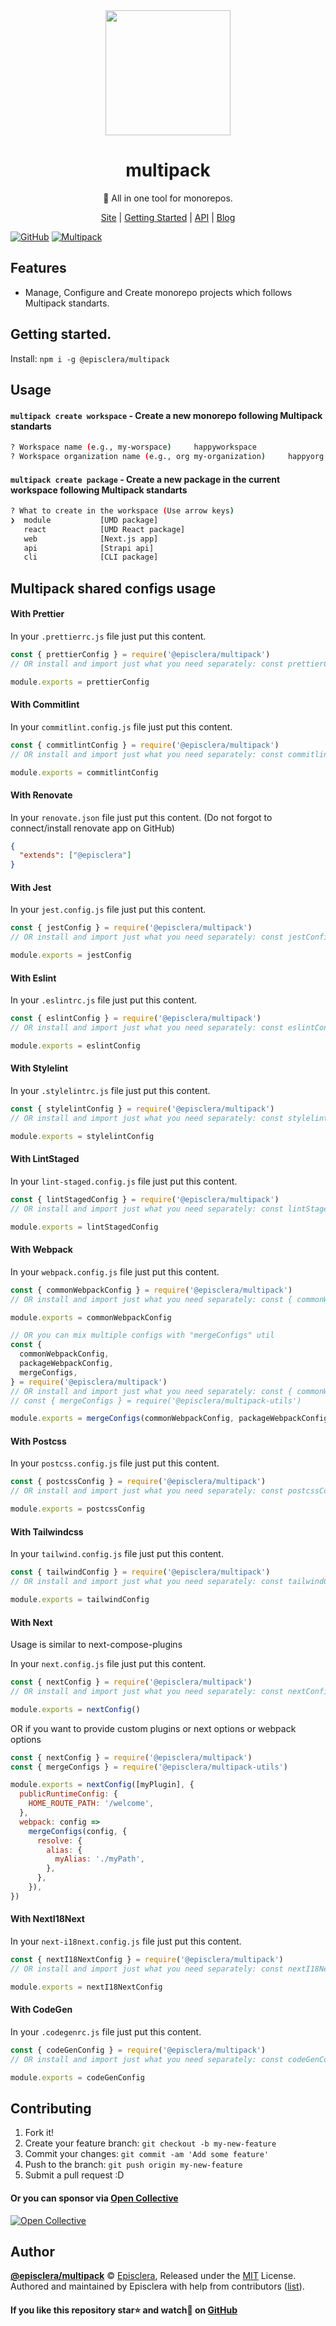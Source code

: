 <div align="center">
  <a href="https://episclera.github.io/multipack/">
  <img style="max-width:100%;" height="200"
    src="https://raw.githubusercontent.com/episclera/multipack/master/logo.png">
  </a>
  <h1>
      multipack
  </h1>
  <p> 🔱 All in one tool for monorepos.</p>
  <p>
    <a href="https://episclera.github.io/multipack/">Site</a>
    | <a href="https://episclera.github.io/multipack/docs/doc-introduction">Getting Started</a>
    | <a href="https://episclera.github.io/multipack/docs/doc-api-introduction">API</a>
    | <a href="https://episclera.github.io/multipack/blog/">Blog</a>
  </p>
</div>

[![GitHub](https://img.shields.io/github/license/episclera/multipack)](https://github.com/episclera/multipack/blob/master/LICENSE)
[![Multipack](https://img.shields.io/badge/Generated%20from-episclera%2Fmultipack-green)](https://github.com/episclera/multipack)

## Features

- Manage, Configure and Create monorepo projects which follows Multipack standarts.

## Getting started.

Install: `npm i -g @episclera/multipack`

## Usage

#### `multipack create workspace` - Create a new monorepo following Multipack standarts

```sh
? Workspace name (e.g., my-worspace)     happyworkspace
? Workspace organization name (e.g., org my-organization)     happyorg
```

#### `multipack create package` - Create a new package in the current workspace following Multipack standarts

```sh
? What to create in the workspace (Use arrow keys)
❯  module           [UMD package]
   react            [UMD React package]
   web              [Next.js app]
   api              [Strapi api]
   cli              [CLI package]
```

## Multipack shared configs usage

#### With Prettier

In your `.prettierrc.js` file just put this content.

```js
const { prettierConfig } = require('@episclera/multipack')
// OR install and import just what you need separately: const prettierConfig = require('@episclera/prettier-config')

module.exports = prettierConfig
```

#### With Commitlint

In your `commitlint.config.js` file just put this content.

```js
const { commitlintConfig } = require('@episclera/multipack')
// OR install and import just what you need separately: const commitlintConfig = require('@episclera/commitlint-config')

module.exports = commitlintConfig
```

#### With Renovate

In your `renovate.json` file just put this content. (Do not forgot to connect/install renovate app on GitHub)

```json
{
  "extends": ["@episclera"]
}
```

#### With Jest

In your `jest.config.js` file just put this content.

```js
const { jestConfig } = require('@episclera/multipack')
// OR install and import just what you need separately: const jestConfig = require('@episclera/jest-config')

module.exports = jestConfig
```

#### With Eslint

In your `.eslintrc.js` file just put this content.

```js
const { eslintConfig } = require('@episclera/multipack')
// OR install and import just what you need separately: const eslintConfig = require('@episclera/eslint-config')

module.exports = eslintConfig
```

#### With Stylelint

In your `.stylelintrc.js` file just put this content.

```js
const { stylelintConfig } = require('@episclera/multipack')
// OR install and import just what you need separately: const stylelintConfig = require('@episclera/stylelint-config')

module.exports = stylelintConfig
```

#### With LintStaged

In your `lint-staged.config.js` file just put this content.

```js
const { lintStagedConfig } = require('@episclera/multipack')
// OR install and import just what you need separately: const lintStagedConfig = require('@episclera/next-i18next-config')

module.exports = lintStagedConfig
```

#### With Webpack

In your `webpack.config.js` file just put this content.

```js
const { commonWebpackConfig } = require('@episclera/multipack')
// OR install and import just what you need separately: const { commonWebpackConfig } = require('@episclera/webpack-config')

module.exports = commonWebpackConfig

// OR you can mix multiple configs with "mergeConfigs" util
const {
  commonWebpackConfig,
  packageWebpackConfig,
  mergeConfigs,
} = require('@episclera/multipack')
// OR install and import just what you need separately: const { commonWebpackConfig, packageWebpackConfig } = require('@episclera/webpack-config')
// const { mergeConfigs } = require('@episclera/multipack-utils')

module.exports = mergeConfigs(commonWebpackConfig, packageWebpackConfig)
```

#### With Postcss

In your `postcss.config.js` file just put this content.

```js
const { postcssConfig } = require('@episclera/multipack')
// OR install and import just what you need separately: const postcssConfig = require('@episclera/postcss-config')

module.exports = postcssConfig
```

#### With Tailwindcss

In your `tailwind.config.js` file just put this content.

```js
const { tailwindConfig } = require('@episclera/multipack')
// OR install and import just what you need separately: const tailwindConfig = require('@episclera/tailwind-config')

module.exports = tailwindConfig
```

#### With Next

Usage is similar to next-compose-plugins

In your `next.config.js` file just put this content.

```js
const { nextConfig } = require('@episclera/multipack')
// OR install and import just what you need separately: const nextConfig = require('@episclera/next-config')

module.exports = nextConfig()
```

OR if you want to provide custom plugins or next options or webpack options

```js
const { nextConfig } = require('@episclera/multipack')
const { mergeConfigs } = require('@episclera/multipack-utils')

module.exports = nextConfig([myPlugin], {
  publicRuntimeConfig: {
    HOME_ROUTE_PATH: '/welcome',
  },
  webpack: config =>
    mergeConfigs(config, {
      resolve: {
        alias: {
          myAlias: './myPath',
        },
      },
    }),
})
```

#### With NextI18Next

In your `next-i18next.config.js` file just put this content.

```js
const { nextI18NextConfig } = require('@episclera/multipack')
// OR install and import just what you need separately: const nextI18NextConfig = require('@episclera/next-i18next-config')

module.exports = nextI18NextConfig
```

#### With CodeGen

In your `.codegenrc.js` file just put this content.

```js
const { codeGenConfig } = require('@episclera/multipack')
// OR install and import just what you need separately: const codeGenConfig = require('@episclera/codegen-config')

module.exports = codeGenConfig
```

## Contributing

1. Fork it!
2. Create your feature branch: `git checkout -b my-new-feature`
3. Commit your changes: `git commit -am 'Add some feature'`
4. Push to the branch: `git push origin my-new-feature`
5. Submit a pull request :D

#### Or you can sponsor via [Open Collective](https://opencollective.com/episclera/)

[![Open Collective](https://opencollective.com/episclera/tiers/sponsor.svg?avatarHeight=60)](https://opencollective.com/episclera/)

## Author

**[@episclera/multipack](https://github.com/episclera/multipack)** © [Episclera](https://github.com/episclera), Released under the [MIT](https://github.com/episclera/multipack/blob/master/LICENSE) License.<br>
Authored and maintained by Episclera with help from contributors ([list](https://github.com/episclera/multipack/contributors)).

#### If you like this repository star⭐ and watch👀 on [GitHub](https://github.com/episclera/multipack)
